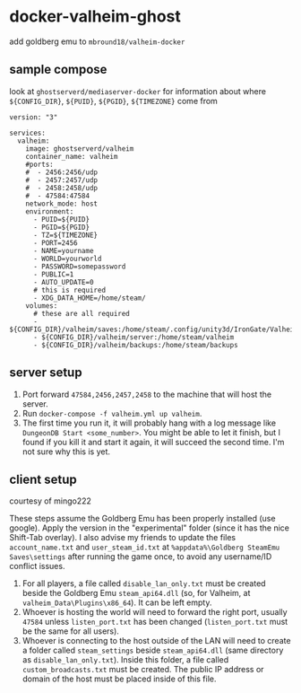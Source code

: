 # docker-valheim-ghost
add goldberg emu to `mbround18/valheim-docker`

## sample compose
look at `ghostserverd/mediaserver-docker` for information about where `${CONFIG_DIR}`, `${PUID}`, `${PGID}`, `${TIMEZONE}` come from

```
version: "3"

services:
  valheim:
    image: ghostserverd/valheim
    container_name: valheim
    #ports:
    #  - 2456:2456/udp
    #  - 2457:2457/udp
    #  - 2458:2458/udp
    #  - 47584:47584
    network_mode: host
    environment:
      - PUID=${PUID}
      - PGID=${PGID}
      - TZ=${TIMEZONE}
      - PORT=2456
      - NAME=yourname
      - WORLD=yourworld
      - PASSWORD=somepassword
      - PUBLIC=1
      - AUTO_UPDATE=0
      # this is required
      - XDG_DATA_HOME=/home/steam/
    volumes:
      # these are all required
      - ${CONFIG_DIR}/valheim/saves:/home/steam/.config/unity3d/IronGate/Valheim
      - ${CONFIG_DIR}/valheim/server:/home/steam/valheim
      - ${CONFIG_DIR}/valheim/backups:/home/steam/backups
```

## server setup
1. Port forward `47584,2456,2457,2458` to the machine that will host the server.
2. Run `docker-compose -f valheim.yml up valheim`.
3. The first time you run it, it will probably hang with a log message like `DungeonDB Start <some_number>`. You might be able to let it finish, but I found if you kill it and start it again, it will succeed the second time. I'm not sure why this is yet.

## client setup
courtesy of mingo222

These steps assume the Goldberg Emu has been properly installed (use google). Apply the version in the "experimental" folder (since it has the nice Shift-Tab overlay). I also advise my friends to update the files `account_name.txt` and `user_steam_id.txt` at `%appdata%\Goldberg SteamEmu Saves\settings` after running the game once, to avoid any username/ID conflict issues.

1. For all players, a file called `disable_lan_only.txt` must be created beside the Goldberg Emu `steam_api64.dll` (so, for Valheim, at `valheim_Data\Plugins\x86_64`). It can be left empty.
2. Whoever is hosting the world will need to forward the right port, usually `47584` unless `listen_port.txt` has been changed (`listen_port.txt` must be the same for all users).
3. Whoever is connecting to the host outside of the LAN will need to create a folder called `steam_settings` beside `steam_api64.dll` (same directory as `disable_lan_only.txt`). Inside this folder, a file called `custom_broadcasts.txt` must be created. The public IP address or domain of the host must be placed inside of this file.
